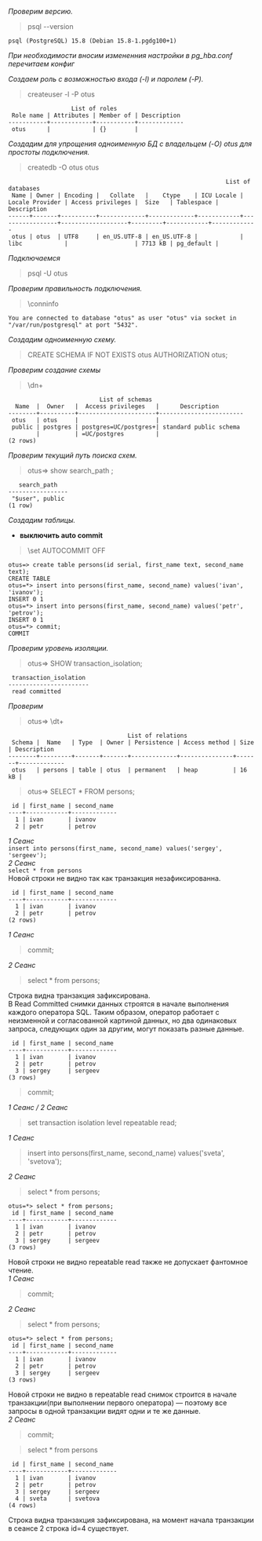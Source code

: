*Проверим версию.*
> psql --version

```
psql (PostgreSQL) 15.8 (Debian 15.8-1.pgdg100+1)
```
*При необходимости вносим измененния настройки  в pg_hba.conf перечитаем конфиг*  

*Создаем роль с возможностью входа (-l)  и паролем (-P).*  
> createuser -l -P otus

```
                  List of roles
 Role name | Attributes | Member of | Description
-----------+------------+-----------+-------------
 otus      |            | {}        |
```
*Создадим для упрощения одноименную БД с владельцем (-O) otus для простоты подключения.*  
> createdb -O otus otus
```
                                                              List of databases
 Name | Owner | Encoding |   Collate   |    Ctype    | ICU Locale | Locale Provider | Access privileges |  Size   | Tablespace | Description
------+-------+----------+-------------+-------------+------------+-----------------+-------------------+---------+------------+-------------
 otus | otus  | UTF8     | en_US.UTF-8 | en_US.UTF-8 |            | libc            |                   | 7713 kB | pg_default |
```
*Подключаемся*

> psql -U otus

*Проверим правильность подключения.*

> \conninfo

```
You are connected to database "otus" as user "otus" via socket in "/var/run/postgresql" at port "5432".
```
*Создадим одноименную схему.* 
> CREATE SCHEMA IF NOT EXISTS otus AUTHORIZATION otus;

*Проверим создание схемы*

> \dn+
```
                          List of schemas
  Name  |  Owner   |  Access privileges   |      Description
--------+----------+----------------------+------------------------
 otus   | otus     |                      |
 public | postgres | postgres=UC/postgres+| standard public schema
        |          | =UC/postgres         |
(2 rows)
```
*Проверим текущий путь поиска схем.*
> otus=> show search_path ;
```
   search_path
-----------------
 "$user", public
(1 row)
```
*Создадим таблицы.*  
*  **выключить auto commit**  
> \set AUTOCOMMIT OFF

```
otus=> create table persons(id serial, first_name text, second_name text);
CREATE TABLE
otus=*> insert into persons(first_name, second_name) values('ivan', 'ivanov');
INSERT 0 1
otus=*> insert into persons(first_name, second_name) values('petr', 'petrov');
INSERT 0 1
otus=*> commit;
COMMIT
```
*Проверим уровень изоляции.*
> otus=> SHOW transaction_isolation;
```
 transaction_isolation
-----------------------
 read committed
```
*Проверим*
> otus=> \dt+
```
                                  List of relations
 Schema |  Name   | Type  | Owner | Persistence | Access method | Size  | Description
--------+---------+-------+-------+-------------+---------------+-------+-------------
 otus   | persons | table | otus  | permanent   | heap          | 16 kB |
```
> otus=> SELECT * FROM persons;
```
 id | first_name | second_name
----+------------+-------------
  1 | ivan       | ivanov
  2 | petr       | petrov
```



*1 Сеанс*  
`insert into persons(first_name, second_name) values('sergey', 'sergeev');`  
*2 Сеанс*  
`select * from persons`  
Новой строки не видно так как транзакция незафиксированна.  
```
 id | first_name | second_name
----+------------+-------------
  1 | ivan       | ivanov
  2 | petr       | petrov
(2 rows)
```
*1 Сеанс*  
> commit;  

*2 Сеанс*  
  
> select * from persons;  

Строка видна транзакция зафиксирована.  
В Read Committed снимки данных строятся в начале выполнения каждого оператора SQL. Таким образом, оператор работает с неизменной и согласованной картиной данных, но два одинаковых запроса, следующих один за другим, могут показать разные данные.
```
 id | first_name | second_name
----+------------+-------------
  1 | ivan       | ivanov
  2 | petr       | petrov
  3 | sergey     | sergeev
(3 rows)
```  

> commit;

*1 Сеанс / 2 Сеанс*

 > set transaction isolation level repeatable read;  

*1 Сеанс*  
>insert into persons(first_name, second_name) values('sveta', 'svetova');  

*2 Сеанс*  
> select * from persons;  
```
otus=*> select * from persons;
 id | first_name | second_name
----+------------+-------------
  1 | ivan       | ivanov
  2 | petr       | petrov
  3 | sergey     | sergeev
(3 rows)

```
Новой строки не видно repeatable read также не допускает фантомное чтение.  
*1 Сеанс*  
> commit;  

*2 Сеанс*  
> select * from persons;  
```
otus=*> select * from persons;
 id | first_name | second_name
----+------------+-------------
  1 | ivan       | ivanov
  2 | petr       | petrov
  3 | sergey     | sergeev
(3 rows)

```
Новой строки не видно в repeatable read снимок строится в начале транзакции(при выполнении первого оператора) — поэтому все запросы в одной транзакции видят одни и те же данные.  
*2 Сеанс*  
> commit;

> select * from persons
```
 id | first_name | second_name
----+------------+-------------
  1 | ivan       | ivanov
  2 | petr       | petrov
  3 | sergey     | sergeev
  4 | sveta      | svetova
(4 rows)
```
Строка видна транзакция зафиксирована, на момент начала транзакции в сеансе 2 строка id=4 существует.
